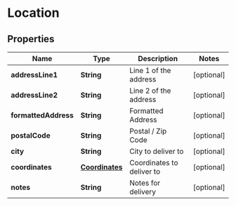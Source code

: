 
# Location

## Properties
Name | Type | Description | Notes
------------ | ------------- | ------------- | -------------
**addressLine1** | **String** | Line 1 of the address |  [optional]
**addressLine2** | **String** | Line 2 of the address |  [optional]
**formattedAddress** | **String** | Formatted Address |  [optional]
**postalCode** | **String** | Postal / Zip Code |  [optional]
**city** | **String** | City to deliver to |  [optional]
**coordinates** | [**Coordinates**](Coordinates.md) | Coordinates to deliver to |  [optional]
**notes** | **String** | Notes for delivery |  [optional]



